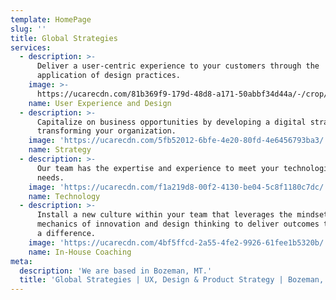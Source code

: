 ```yaml
---
template: HomePage
slug: ''
title: Global Strategies
services:
  - description: >-
      Deliver a user-centric experience to your customers through the
      application of design practices.
    image: >-
      https://ucarecdn.com/81b369f9-179d-48d8-a171-50abbf34d44a/-/crop/1078x855/2,0/-/preview/
    name: User Experience and Design
  - description: >-
      Capitalize on business opportunities by developing a digital strategy and
      transforming your organization.
    image: 'https://ucarecdn.com/5fb52012-6bfe-4e20-80fd-4e6456793ba3/'
    name: Strategy
  - description: >-
      Our team has the expertise and experience to meet your technological
      needs. 
    image: 'https://ucarecdn.com/f1a219d8-00f2-4130-be04-5c8f1180c7dc/'
    name: Technology
  - description: >-
      Install a new culture within your team that leverages the mindset and
      mechanics of innovation and design thinking to deliver outcomes that make
      a difference.
    image: 'https://ucarecdn.com/4bf5ffcd-2a55-4fe2-9926-61fee1b5320b/'
    name: In-House Coaching
meta:
  description: 'We are based in Bozeman, MT.'
  title: 'Global Strategies | UX, Design & Product Strategy | Bozeman, MT'
---
```

<!-- 
  'body' is not currently 
  included in the page template 
-->

